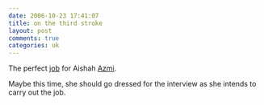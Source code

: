 ```yaml
---
date: 2006-10-23 17:41:07
title: on the third stroke
layout: post
comments: true
categories: uk
---
```

The perfect [job](http://news.bbc.co.uk/1/hi/entertainment/6076378.stm)
for Aishah [Azmi](http://news.bbc.co.uk/1/hi/uk_politics/6069012.stm).

Maybe this time, she should go dressed for the interview as she intends
to carry out the job.
